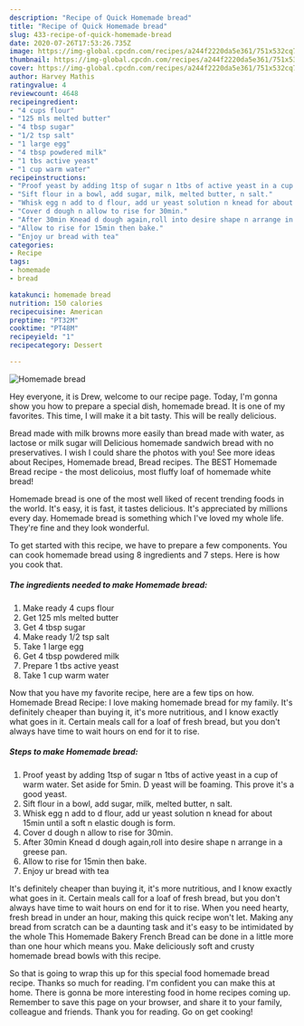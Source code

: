 ```yaml
---
description: "Recipe of Quick Homemade bread"
title: "Recipe of Quick Homemade bread"
slug: 433-recipe-of-quick-homemade-bread
date: 2020-07-26T17:53:26.735Z
image: https://img-global.cpcdn.com/recipes/a244f2220da5e361/751x532cq70/homemade-bread-recipe-main-photo.jpg
thumbnail: https://img-global.cpcdn.com/recipes/a244f2220da5e361/751x532cq70/homemade-bread-recipe-main-photo.jpg
cover: https://img-global.cpcdn.com/recipes/a244f2220da5e361/751x532cq70/homemade-bread-recipe-main-photo.jpg
author: Harvey Mathis
ratingvalue: 4
reviewcount: 4648
recipeingredient:
- "4 cups flour"
- "125 mls melted butter"
- "4 tbsp sugar"
- "1/2 tsp salt"
- "1 large egg"
- "4 tbsp powdered milk"
- "1 tbs active yeast"
- "1 cup warm water"
recipeinstructions:
- "Proof yeast by adding 1tsp of sugar n 1tbs of active yeast in a cup of warm water. Set aside for 5min. D yeast will be foaming. This prove it&#39;s a good yeast."
- "Sift flour in a bowl, add sugar, milk, melted butter, n salt."
- "Whisk egg n add to d flour, add ur yeast solution n knead for about 15min until a soft n elastic dough is form."
- "Cover d dough n allow to rise for 30min."
- "After 30min Knead d dough again,roll into desire shape n arrange in a greese pan."
- "Allow to rise for 15min then bake."
- "Enjoy ur bread with tea"
categories:
- Recipe
tags:
- homemade
- bread

katakunci: homemade bread 
nutrition: 150 calories
recipecuisine: American
preptime: "PT32M"
cooktime: "PT48M"
recipeyield: "1"
recipecategory: Dessert

---
```



![Homemade bread](https://img-global.cpcdn.com/recipes/a244f2220da5e361/751x532cq70/homemade-bread-recipe-main-photo.jpg)

Hey everyone, it is Drew, welcome to our recipe page. Today, I'm gonna show you how to prepare a special dish, homemade bread. It is one of my favorites. This time, I will make it a bit tasty. This will be really delicious.

Bread made with milk browns more easily than bread made with water, as lactose or milk sugar will Delicious homemade sandwich bread with no preservatives. I wish I could share the photos with you! See more ideas about Recipes, Homemade bread, Bread recipes. The BEST Homemade Bread recipe - the most delicoius, most fluffy loaf of homemade white bread!

Homemade bread is one of the most well liked of recent trending foods in the world. It's easy, it is fast, it tastes delicious. It's appreciated by millions every day. Homemade bread is something which I've loved my whole life. They're fine and they look wonderful.


To get started with this recipe, we have to prepare a few components. You can cook homemade bread using 8 ingredients and 7 steps. Here is how you cook that.

<!--inarticleads1-->

##### The ingredients needed to make Homemade bread:

1. Make ready 4 cups flour
1. Get 125 mls melted butter
1. Get 4 tbsp sugar
1. Make ready 1/2 tsp salt
1. Take 1 large egg
1. Get 4 tbsp powdered milk
1. Prepare 1 tbs active yeast
1. Take 1 cup warm water


Now that you have my favorite recipe, here are a few tips on how. Homemade Bread Recipe: I love making homemade bread for my family. It&#39;s definitely cheaper than buying it, it&#39;s more nutritious, and I know exactly what goes in it. Certain meals call for a loaf of fresh bread, but you don&#39;t always have time to wait hours on end for it to rise. 

<!--inarticleads2-->

##### Steps to make Homemade bread:

1. Proof yeast by adding 1tsp of sugar n 1tbs of active yeast in a cup of warm water. Set aside for 5min. D yeast will be foaming. This prove it&#39;s a good yeast.
1. Sift flour in a bowl, add sugar, milk, melted butter, n salt.
1. Whisk egg n add to d flour, add ur yeast solution n knead for about 15min until a soft n elastic dough is form.
1. Cover d dough n allow to rise for 30min.
1. After 30min Knead d dough again,roll into desire shape n arrange in a greese pan.
1. Allow to rise for 15min then bake.
1. Enjoy ur bread with tea


It&#39;s definitely cheaper than buying it, it&#39;s more nutritious, and I know exactly what goes in it. Certain meals call for a loaf of fresh bread, but you don&#39;t always have time to wait hours on end for it to rise. When you need hearty, fresh bread in under an hour, making this quick recipe won&#39;t let. Making any bread from scratch can be a daunting task and it&#39;s easy to be intimidated by the whole This Homemade Bakery French Bread can be done in a little more than one hour which means you. Make deliciously soft and crusty homemade bread bowls with this recipe. 

So that is going to wrap this up for this special food homemade bread recipe. Thanks so much for reading. I'm confident you can make this at home. There is gonna be more interesting food in home recipes coming up. Remember to save this page on your browser, and share it to your family, colleague and friends. Thank you for reading. Go on get cooking!
